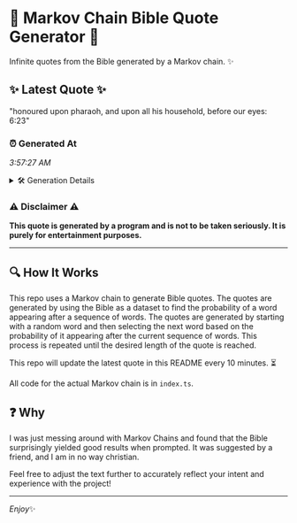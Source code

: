 # 📖 Markov Chain Bible Quote Generator 📖

Infinite quotes from the Bible generated by a Markov chain. ✨

## ✨ Latest Quote ✨
"honoured upon pharaoh, and upon all his household, before our eyes: 6:23"

### ⏰ Generated At
*3:57:27 AM*

<details>
    <summary>🛠️ Generation Details</summary>
    <p>
        <strong>🌱 Seed:</strong> honoured<br>
        <strong>🔄 Iterations:</strong> 11<br>
        <strong>📜 Context History:</strong><br>[ honoured ]: upon<br>[ honoured, upon ]: pharaoh,<br>[ honoured, upon, pharaoh, ]: and<br>[ honoured, upon, pharaoh,, and ]: upon<br>[ honoured, upon, pharaoh,, and, upon ]: all<br>[ honoured, upon, pharaoh,, and, upon, all ]: his<br>[ upon, pharaoh,, and, upon, all, his ]: household,<br>[ pharaoh,, and, upon, all, his, household, ]: before<br>[ and, upon, all, his, household,, before ]: our<br>[ upon, all, his, household,, before, our ]: eyes:<br>[ all, his, household,, before, our, eyes: ]: 6:23<br>
    </p>
</details>

### ⚠️ Disclaimer ⚠️
**This quote is generated by a program and is not to be taken seriously. It is purely for entertainment purposes.**

---

## 🔍 How It Works

This repo uses a Markov chain to generate Bible quotes. The quotes are generated by using the Bible as a dataset to find the probability of a word appearing after a sequence of words. The quotes are generated by starting with a random word and then selecting the next word based on the probability of it appearing after the current sequence of words. This process is repeated until the desired length of the quote is reached.

This repo will update the latest quote in this README every 10 minutes. ⏳

All code for the actual Markov chain is in `index.ts`.

## ❓ Why

I was just messing around with Markov Chains and found that the Bible surprisingly yielded good results when prompted. 
It was suggested by a friend, and I am in no way christian.

Feel free to adjust the text further to accurately reflect your intent and experience with the project!

---

*Enjoy*✨
